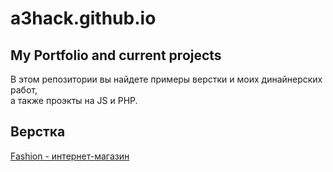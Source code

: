 # a3hack.github.io
## My Portfolio and current projects  

В этом репозитории вы найдете примеры верстки и моих динайнерских работ,  
а также проэкты на JS и PHP.  

## Верстка  

[Fashion - интернет-магазин](https://github.com/a3hack/a3hack.github.io/tree/master/fashion/index.html)
